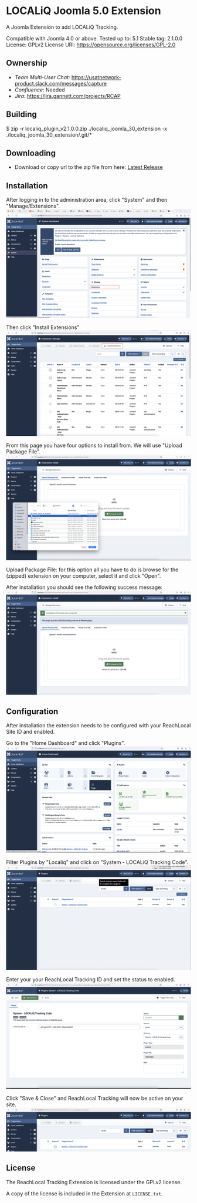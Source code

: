 # LOCALiQ Joomla 5.0 Extension

A Joomla Extension to add LOCALiQ Tracking.

Compatible with Joomla 4.0 or above.
Tested up to: 5.1
Stable tag: 2.1.0.0
License: GPLv2
License URI: https://opensource.org/licenses/GPL-2.0

## Ownership

- *Team Multi-User Chat:* https://usatnetwork-product.slack.com/messages/capture
- *Confluence:* Needed
- *Jira:* https://jira.gannett.com/projects/RCAP

## Building

$ zip -r localiq_plugin_v2.1.0.0.zip ./localiq_joomla_30_extension -x ./localiq_joomla_30_extension/.git/\*

## Downloading ##
- Download or copy url to the zip file from here:  [Latest Release](https://github.com/reachlocal/localiq_joomla_30_extension/releases/latest)

## Installation ##

After logging in to the administration area, click "System" and then "Manage/Extensions".
![](/docs/install_1.png)

Then click "Install Extensions"
![](/docs/install_2.png)

From this page you have four options to install from. We will use "Upload Package File".
![](/docs/install_3.png)

Upload Package File: for this option all you have to do is browse for the (zipped) extension on your computer, select it and click "Open".

After installation you should see the following success message:
![](/docs/install_4.png)

## Configuration ##

After installation the extension needs to be configured with your ReachLocal Site ID and enabled.

Go to the "Home Dashboard" and click "Plugins".
![](/docs/config_1.png)

Filter Plugins by "Localiq" and click on "System - LOCALiQ Tracking Code".
![](/docs/config_2.png)

Enter your your ReachLocal Tracking ID and set the status to enabled.
![](/docs/config_3.png)

Click "Save & Close" and ReachLocal Tracking will now be active on your site.
![](/docs/config_4.png)



## License

The ReachLocal Tracking Extension is licensed under the GPLv2 license.

A copy of the license is included in the Extension at `LICENSE.txt`.
